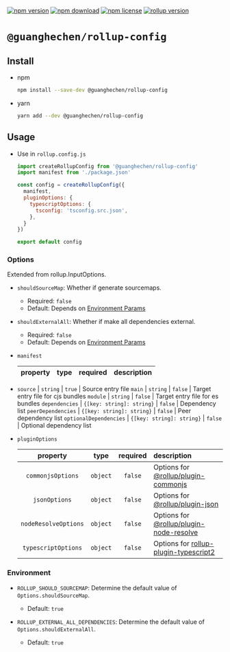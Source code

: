 [![npm version](https://img.shields.io/npm/v/@guanghechen/rollup-config.svg)](https://www.npmjs.com/package/@guanghechen/rollup-config)
[![npm download](https://img.shields.io/npm/dm/@guanghechen/rollup-config.svg)](https://www.npmjs.com/package/@guanghechen/rollup-config)
[![npm license](https://img.shields.io/npm/l/@guanghechen/rollup-config.svg)](https://www.npmjs.com/package/@guanghechen/rollup-config)
[![rollup version](https://img.shields.io/npm/dependency-version/@guanghechen/rollup-config/peer/rollup)](https://github.com/rollup/rollup)

# `@guanghechen/rollup-config`


## Install

* npm

  ```bash
  npm install --save-dev @guanghechen/rollup-config
  ```

* yarn

  ```bash
  yarn add --dev @guanghechen/rollup-config
  ```

## Usage

* Use in `rollup.config.js`

  ```javascript
  import createRollupConfig from '@guanghechen/rollup-config'
  import manifest from './package.json'

  const config = createRollupConfig({
    manifest,
    pluginOptions: {
      typescriptOptions: {
        tsconfig: 'tsconfig.src.json',
      },
    }
  })

  export default config
  ```

### Options

Extended from rollup.InputOptions.

* `shouldSourceMap`: Whether if generate sourcemaps.

  - Required: `false`
  - Default: Depends on [Environment Params](#environment)

* `shouldExternalAll`: Whether if make all dependencies external.

  - Required: `false`
  - Default: Depends on [Environment Params](#environment)

* `manifest`

   property               | type                      | required  | description
  :----------------------:|:-------------------------:|:---------:|:------------------------
-  `source`               | `string`                  | `true`    | Source entry file
   `main`                 | `string`                  | `false`   | Target entry file for cjs bundles
   `module`               | `string`                  | `false`   | Target entry file for es bundles
   `dependencies`         | `{[key: string]: string}` | `false`   | Dependency list
   `peerDependencies`     | `{[key: string]: string}` | `false`   | Peer dependency list
   `optionalDependencies` | `{[key: string]: string}` | `false`   | Optional dependency list


* `pluginOptions`

   property             | type      | required  | description
  :--------------------:|:---------:|:---------:|:------------------------
   `commonjsOptions`    | `object`  | `false`   | Options for [@rollup/plugin-commonjs][]
   `jsonOptions`        | `object`  | `false`   | Options for [@rollup/plugin-json][]
   `nodeResolveOptions` | `object`  | `false`   | Options for [@rollup/plugin-node-resolve][]
   `typescriptOptions`  | `object`  | `false`   | Options for [rollup-plugin-typescript2][]


[@rollup/plugin-commonjs]: https://github.com/rollup/plugins/tree/master/packages/commonjs#readme
[@rollup/plugin-json]: https://github.com/rollup/plugins/tree/master/packages/json#readme
[@rollup/plugin-node-resolve]: https://github.com/rollup/plugins/tree/master/packages/node-resolve#readme
[rollup-plugin-typescript2]: https://github.com/ezolenko/rollup-plugin-typescript2#readme


### Environment

  * `ROLLUP_SHOULD_SOURCEMAP`: Determine the default value of `Options.shouldSourceMap`.

    - Default: `true`

  * `ROLLUP_EXTERNAL_ALL_DEPENDENCIES`: Determine the default value of `Options.shouldExternalAll`.

    - Default: `true`
